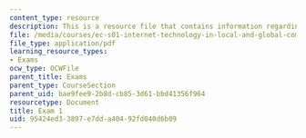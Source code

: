 ```yaml
---
content_type: resource
description: This is a resource file that contains information regarding exam 1.
file: /media/courses/ec-s01-internet-technology-in-local-and-global-communities-spring-2005-summer-2005/95424ed33897e7dda40492fd040d6b09_MITEC_S01S05_exam_1.pdf
file_type: application/pdf
learning_resource_types:
- Exams
ocw_type: OCWFile
parent_title: Exams
parent_type: CourseSection
parent_uid: bae9fee9-2b8d-cb85-3d61-bbd41356f964
resourcetype: Document
title: Exam 1
uid: 95424ed3-3897-e7dd-a404-92fd040d6b09
---
```

